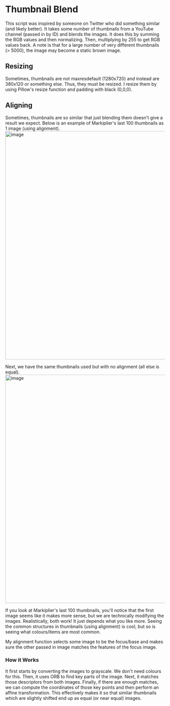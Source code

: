 # Thumbnail Blend
This script was inspired by someone on Twitter who did something similar (and likely better).
It takes some number of thumbnails from a YouTube channel (passed in by ID) and blends the images.
It does this by summing the RGB values and then normalizing. Then, multiplying by 255 to get RGB values back.
A note is that for a large number of very different thumbnails (> 5000), the image may become a static brown image.

## Resizing
Sometimes, thumbnails are not maxresdefault (1280x720) and instead are 380x120 or something else. Thus, they must be resized.
I resize them by using Pillow's resize function and padding with black (0,0,0).

## Aligning
Sometimes, thumbnails are so similar that just blending them doesn't give a result we expect.
Below is an example of Markiplier's last 100 thumbnails as 1 image (using alignment).
<img width="1280" height="720" alt="image" src="https://github.com/user-attachments/assets/268b1428-6cb2-4263-b04d-3ef076b9cf10" />

Next, we have the same thumbnails used but with no alignment (all else is equal).
<img width="1280" height="720" alt="image" src="https://github.com/user-attachments/assets/6ba7af44-a6f2-44e7-a76f-2bc70b657750" />

If you look at Markiplier's last 100 thumbnails, you'll notice that the first image seems like it makes more sense, but we are technically modifying the images.
Realistically, both work! It just depends what you like more. Seeing the common structures in thumbnails (using alignment) is cool,
but so is seeing what colours/items are most common.

My alignment function selects some image to be the focus/base and makes sure the other passed in image matches the features of the focus image.

### How it Works
It first starts by converting the images to grayscale. We don't need colours for this.
Then, it uses ORB to find key parts of the image. Next, it matches those descriptors from both images.
Finally, if there are enough matches, we can compute the coordinates of those key points and then perform an affine transformation.
This effectively makes it so that similar thumbnails which are slightly shifted end up as equal (or near equal) images.
